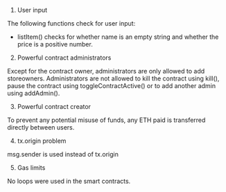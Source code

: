1. User input

The following functions check for user input:
- listItem() checks for whether name is an empty string and whether the price is a positive number.

2. Powerful contract administrators

Except for the contract owner, administrators are only allowed to add storeowners. Administrators are not allowed to kill the contract using kill(), pause the contract using toggleContractActive() or to add another admin using addAdmin().

3. Powerful contract creator

To prevent any potential misuse of funds, any ETH paid is transferred directly between users.

4. tx.origin problem

msg.sender is used instead of tx.origin

5. Gas limits

No loops were used in the smart contracts.
